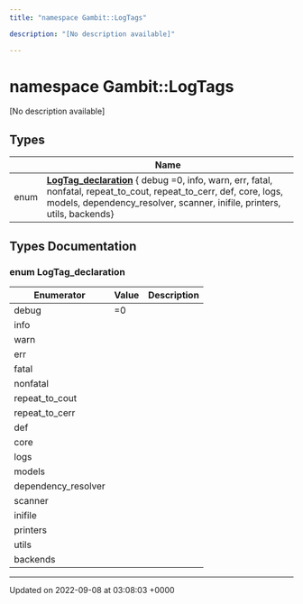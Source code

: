 ```yaml
---
title: "namespace Gambit::LogTags"

description: "[No description available]"

---
```


# namespace Gambit::LogTags

[No description available]

## Types

|                | Name           |
| -------------- | -------------- |
| enum| **[LogTag_declaration](/documentation/code/namespaces/namespacegambit_1_1logtags/#enum-logtag-declaration)** { debug =0, info, warn, err, fatal, nonfatal, repeat_to_cout, repeat_to_cerr, def, core, logs, models, dependency_resolver, scanner, inifile, printers, utils, backends} |

## Types Documentation

### enum LogTag_declaration

| Enumerator | Value | Description |
| ---------- | ----- | ----------- |
| debug | =0|   |
| info | |   |
| warn | |   |
| err | |   |
| fatal | |   |
| nonfatal | |   |
| repeat_to_cout | |   |
| repeat_to_cerr | |   |
| def | |   |
| core | |   |
| logs | |   |
| models | |   |
| dependency_resolver | |   |
| scanner | |   |
| inifile | |   |
| printers | |   |
| utils | |   |
| backends | |   |









-------------------------------

Updated on 2022-09-08 at 03:08:03 +0000